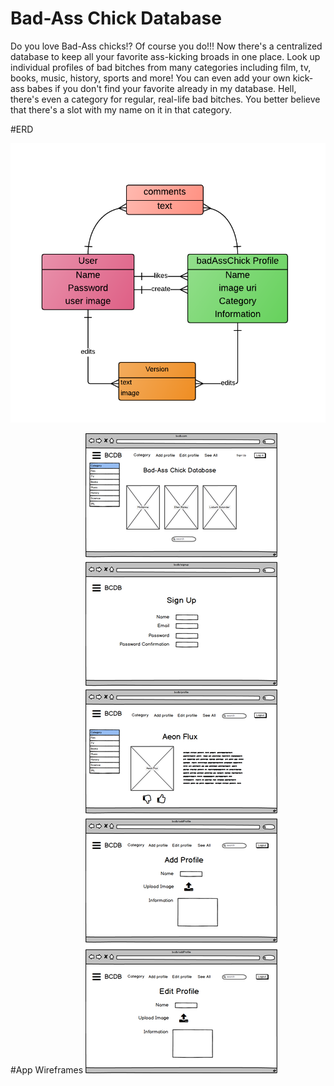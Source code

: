 # Bad-Ass Chick Database

Do you love Bad-Ass chicks!? Of course you do!!! Now there's a centralized database to keep all your favorite ass-kicking broads in one place. Look up individual profiles of bad bitches from many categories including film, tv, books, music, history, sports and more! You can even add your own kick-ass babes if you don't find your favorite already in my database. Hell, there's even a category for regular, real-life bad bitches. You better believe that there's a slot with my name on it in that category. 

#ERD

![BCDB ERD](badass_chick_database/app/assets/wireframes/badAssChickERD.png)

#App Wireframes
![App Wireframes](badass_chick_database/app/assets/wireframes/newMockup_1.png)